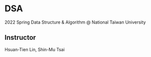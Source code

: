 # DSA
2022 Spring Data Structure &amp; Algorithm @ National Taiwan University

## Instructor

Hsuan-Tien Lin, Shin-Mu Tsai
